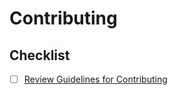 # Contributing

## Checklist

- [ ] [Review Guidelines for Contributing](https://github.com/AlAskalany/todoly-android-kotlin/blob/master/.github/CONTRIBUTING.md)
